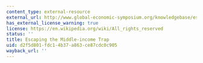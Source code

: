 ```yaml
---
content_type: external-resource
external_url: http://www.global-economic-symposium.org/knowledgebase/escaping-the-middle-income-trap
has_external_license_warning: true
license: https://en.wikipedia.org/wiki/All_rights_reserved
status: ''
title: Escaping the Middle-income Trap
uid: d2f5d801-fdc1-4b37-a863-ce87cdc0c905
wayback_url: ''
---
```

